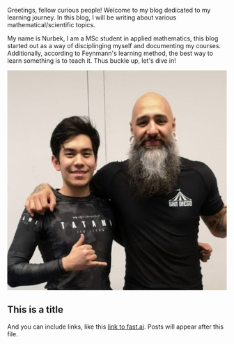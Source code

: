 Greetings, fellow curious people! Welcome to my blog dedicated to my learning journey. In this blog, I will be writing about various mathematical/scientific topics.

My name is Nurbek, I am a MSc student in applied mathematics, this blog started out as a way of disciplinging myself and documenting my courses. Additionally, according to Feynmann's learning method, the best way to learn something is to teach it. Thus buckle up, let's dive in!

![Image of fast.ai logo](images/profile.jpg)

## This is a title

And you can include links, like this [link to fast.ai](https://www.fast.ai). Posts will appear after this file. 
